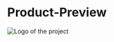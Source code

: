 # Product-Preview
![Logo of the project](https://scontent.xx.fbcdn.net/v/t1.15752-9/376381976_687557629920212_10454867553592457_n.png?stp=dst-png_p403x403&_nc_cat=104&ccb=1-7&_nc_sid=aee45a&_nc_ohc=hxh5Wc2D1QEAX9yhJ44&_nc_ad=z-m&_nc_cid=0&_nc_ht=scontent.xx&oh=03_AdQ_TIJ4iT1T0I_v6T7ArIGEf54IrdnQbTb2WmzjtQbsHA&oe=6527EBD2)
